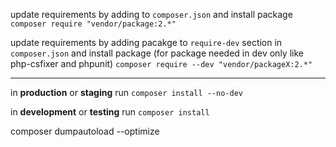 update requirements by adding to `composer.json` and install package
`composer require "vendor/package:2.*"`


update requirements by adding pacakge to `require-dev` section in `composer.json` and install package (for package needed in dev only like php-csfixer and phpunit)
`composer require --dev "vendor/packageX:2.*"`


---

in **production** or **staging** run `composer install --no-dev`

in **development** or **testing** run `composer install`

composer dumpautoload --optimize 
